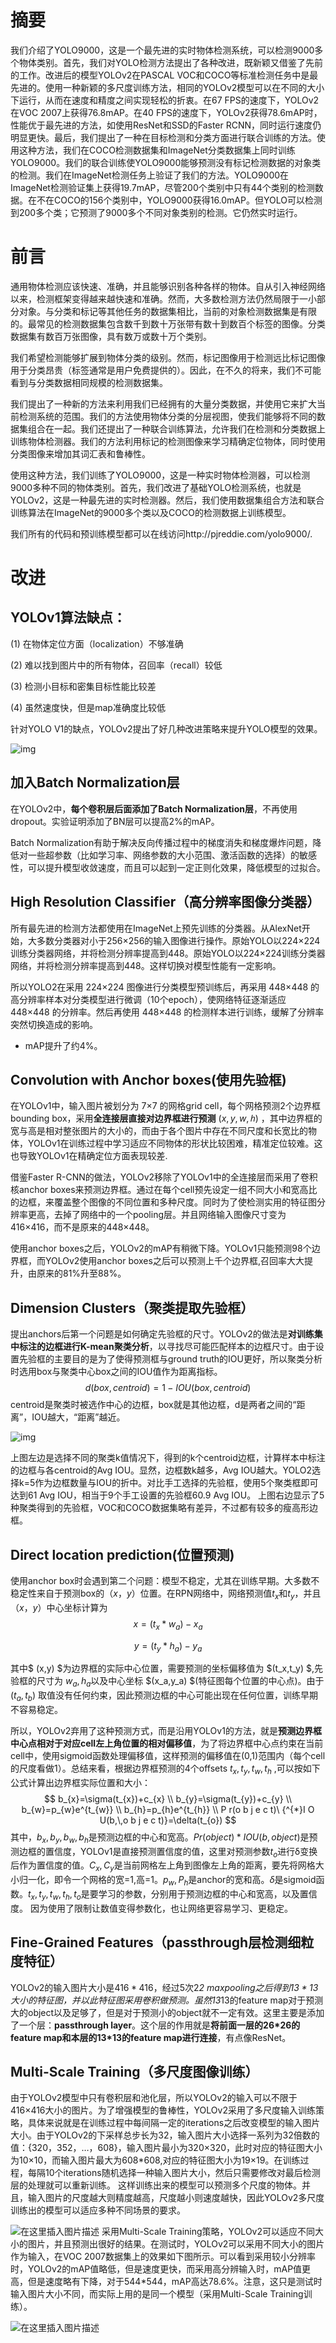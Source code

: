 # 摘要

我们介绍了YOLO9000，这是一个最先进的实时物体检测系统，可以检测9000多个物体类别。首先，我们对YOLO检测方法提出了各种改进，既新颖又借鉴了先前的工作。改进后的模型YOLOv2在PASCAL VOC和COCO等标准检测任务中是最先进的。使用一种新颖的多尺度训练方法，相同的YOLOv2模型可以在不同的大小下运行，从而在速度和精度之间实现轻松的折衷。在67 FPS的速度下，YOLOv2在VOC 2007上获得76.8mAP。在40 FPS的速度下，YOLOv2获得78.6mAP时，性能优于最先进的方法，如使用ResNet和SSD的Faster RCNN，同时运行速度仍明显更快。最后，我们提出了一种在目标检测和分类方面进行联合训练的方法。使用这种方法，我们在COCO检测数据集和ImageNet分类数据集上同时训练YOLO9000。我们的联合训练使YOLO9000能够预测没有标记检测数据的对象类的检测。我们在ImageNet检测任务上验证了我们的方法。YOLO9000在ImageNet检测验证集上获得19.7mAP，尽管200个类别中只有44个类别的检测数据。在不在COCO的156个类别中，YOLO9000获得16.0mAP。但YOLO可以检测到200多个类；它预测了9000多个不同对象类别的检测。它仍然实时运行。

# 前言

通用物体检测应该快速、准确，并且能够识别各种各样的物体。自从引入神经网络以来，检测框架变得越来越快速和准确。然而，大多数检测方法仍然局限于一小部分对象。与分类和标记等其他任务的数据集相比，当前的对象检测数据集是有限的。最常见的检测数据集包含数千到数十万张带有数十到数百个标签的图像。分类数据集有数百万张图像，具有数万或数十万个类别。

我们希望检测能够扩展到物体分类的级别。然而，标记图像用于检测远比标记图像用于分类昂贵（标签通常是用户免费提供的）。因此，在不久的将来，我们不可能看到与分类数据相同规模的检测数据集。

我们提出了一种新的方法来利用我们已经拥有的大量分类数据，并使用它来扩大当前检测系统的范围。我们的方法使用物体分类的分层视图，使我们能够将不同的数据集组合在一起。我们还提出了一种联合训练算法，允许我们在检测和分类数据上训练物体检测器。我们的方法利用标记的检测图像来学习精确定位物体，同时使用分类图像来增加其词汇表和鲁棒性。

使用这种方法，我们训练了YOLO9000，这是一种实时物体检测器，可以检测9000多种不同的物体类别。首先，我们改进了基础YOLO检测系统，也就是YOLOv2，这是一种最先进的实时检测器。然后，我们使用数据集组合方法和联合训练算法在ImageNet的9000多个类以及COCO的检测数据上训练模型。

我们所有的代码和预训练模型都可以在线访问http://pjreddie.com/yolo9000/.



# 改进

## YOLOv1算法缺点：

(1) 在物体定位方面（localization）不够准确

(2) 难以找到图片中的所有物体，召回率（recall）较低

(3) 检测小目标和密集目标性能比较差

(4) 虽然速度快，但是map准确度比较低

针对YOLO V1的缺点，YOLOv2提出了好几种改进策略来提升YOLO模型的效果。

![img](https://raw.githubusercontent.com/chongzicbo/images/main/picgo/v2-44e3f66b29f9cbb112c52b7f791dd400_r.jpg)

## 加入Batch Normalization层

在YOLOv2中，**每个卷积层后面添加了Batch Normalization层**，不再使用dropout。实验证明添加了BN层可以提高2%的mAP。

Batch Normalization有助于解决反向传播过程中的梯度消失和梯度爆炸问题，降低对一些超参数（比如学习率、网络参数的大小范围、激活函数的选择）的敏感性，可以提升模型收敛速度，而且可以起到一定正则化效果，降低模型的过拟合。

## High Resolution Classifier（高分辨率图像分类器）

所有最先进的检测方法都使用在ImageNet上预先训练的分类器。从AlexNet开始，大多数分类器对小于256×256的输入图像进行操作。原始YOLO以224×224训练分类器网络，并将检测分辨率提高到448。原始YOLO以224×224训练分类器网络，并将检测分辨率提高到448。这样切换对模型性能有一定影响。

所以YOLO2在采用 224×224 图像进行分类模型预训练后，再采用 448×448 的高分辨率样本对分类模型进行微调（10个epoch），使网络特征逐渐适应 448×448 的分辨率。然后再使用 448×448 的检测样本进行训练，缓解了分辨率突然切换造成的影响。

- mAP提升了约4%。

## Convolution with Anchor boxes(使用先验框)

在YOLOv1中，输入图片被划分为 7×7 的网格grid cell，每个网格预测2个边界框bounding box，采用**全连接层直接对边界框进行预测** $(x,y,w,ℎ)$ ，其中边界框的宽与高是相对整张图片的大小的，而由于各个图片中存在不同尺度和长宽比的物体，YOLOv1在训练过程中学习适应不同物体的形状比较困难，精准定位较难。这也导致YOLOv1在精确定位方面表现较差.

借鉴Faster R-CNN的做法，YOLOv2移除了YOLOv1中的全连接层而采用了卷积核anchor boxes来预测边界框。通过在每个cell预先设定一组不同大小和宽高比的边框，来覆盖整个图像的不同位置和多种尺度。同时为了使检测实用的特征图分辨率更高，去掉了网络中的一个pooling层。并且网络输入图像尺寸变为416×416，而不是原来的448×448。

使用anchor boxes之后，YOLOv2的mAP有稍微下降。YOLOv1只能预测98个边界框，而YOLOv2使用anchor boxes之后可以预测上千个边界框,召回率大大提升，由原来的81%升至88%。



## Dimension Clusters（聚类提取先验框）

提出anchors后第一个问题是如何确定先验框的尺寸。YOLOv2的做法是**对训练集中标注的边框进行K-mean聚类分析**，以寻找尽可能匹配样本的边框尺寸。由于设置先验框的主要目的是为了使得预测框与ground truth的IOU更好，所以聚类分析时选用box与聚类中心box之间的IOU值作为距离指标。
$$
d(b o x,c e n t r o i d)=1-I O U(b o x,c e n t r o i d)
$$
centroid是聚类时被选作中心的边框，box就是其他边框，d是两者之间的“距离”，IOU越大，“距离”越近。

![img](https://raw.githubusercontent.com/chongzicbo/images/main/picgo/v2-d1d8b71299bdeddb13243bc537a34f9a_1440w.webp)

 上图左边是选择不同的聚类k值情况下，得到的k个centroid边框，计算样本中标注的边框与各centroid的Avg IOU。显然，边框数k越多，Avg IOU越大。YOLO2选择k=5作为边框数量与IOU的折中。对比手工选择的先验框，使用5个聚类框即可达到61 Avg IOU，相当于9个手工设置的先验框60.9 Avg IOU。
    上图右边显示了5种聚类得到的先验框，VOC和COCO数据集略有差异，不过都有较多的瘦高形边框。

## Direct location prediction(位置预测)

使用anchor box时会遇到第二个问题：模型不稳定，尤其在训练早期。大多数不稳定性来自于预测box的$（x，y）$位置。在RPN网络中，网络预测值$t_x$和$t_y$，并且$（x，y）$中心坐标计算为
$$
x=(t_x * w_a)-x_a
$$

$$
y=(t_y * h_a)-y_a
$$

 其中$ (x,y) $为边界框的实际中心位置，需要预测的坐标偏移值为 $(t_x,t_y) $,先验框的尺寸为 $w_a,h_a$以及中心坐标 $(x_a,y_a) $(特征图每个位置的中心点)。由于 $(t_a,t_b)$ 取值没有任何约束，因此预测边框的中心可能出现在任何位置，训练早期不容易稳定。

所以，YOLOv2弃用了这种预测方式，而是沿用YOLOv1的方法，就是**预测边界框中心点相对于对应cell左上角位置的相对偏移值**，为了将边界框中心点约束在当前cell中，使用sigmoid函数处理偏移值，这样预测的偏移值在(0,1)范围内（每个cell的尺度看做1）。总结来看，根据边界框预测的4个offsets $t_x,t_y,t_w,t_h$ ,可以按如下公式计算出边界框实际位置和大小：
$$
b_{x}=\sigma(t_{x})+c_{x} \\
b_{y}=\sigma(t_{y})+c_{y} \\
b_{w}=p_{w}e^{t_{w}} \\
b_{h}=p_{h}e^{t_{h}} \\
P r(o b j e c t)\ {^{*}I O U(b,\,o b j e c t)}=\delta(t_{o})
$$
其中，$b_x,b_y,b_w,b_h$是预测边框的中心和宽高。$Pr(object)*IOU(b,object)$是预测边框的置信度，YOLOv1是直接预测置信度的值，这里对预测参数$t_o$进行δ变换后作为置信度的值。$C_x,C_y$是当前网格左上角到图像左上角的距离，要先将网格大小归一化，即令一个网格的宽=1,高=1。$p_w,P_h$是anchor的宽和高。$\delta$是sigmoid函数。$t_x,t_y,t_w,t_h,t_o$是要学习的参数，分别用于预测边框的中心和宽高，以及置信度。
因为使用了限制让数值变得参数化，也让网络更容易学习、更稳定。

## Fine-Grained Features（passthrough层检测细粒度特征）

YOLOv2的输入图片大小是$416*416$，经过5次2*2 maxpooling之后得到$13 * 13$大小的特征图，并以此特征图采用卷积做预测。虽然13*13的feature map对于预测大的object以及足够了，但是对于预测小的object就不一定有效。这里主要是添加了一个层：**passthrough layer**。这个层的作用就是**将前面一层的26\*26的feature map和本层的13\*13的feature map进行连接**，有点像ResNet。

## Multi-Scale Training（多尺度图像训练）

​    由于YOLOv2模型中只有卷积层和池化层，所以YOLOv2的输入可以不限于416×416大小的图片。为了增强模型的鲁棒性，YOLOv2采用了多尺度输入训练策略，具体来说就是在训练过程中每间隔一定的iterations之后改变模型的输入图片大小。由于YOLOv2的下采样总步长为32，输入图片大小选择一系列为32倍数的值：{320，352，…，608}，输入图片最小为320×320，此时对应的特征图大小为10×10，而输入图片最大为608*608,对应的特征图大小为19×19。在训练过程，每隔10个iterations随机选择一种输入图片大小，然后只需要修改对最后检测层的处理就可以重新训练。 这样训练出来的模型可以预测多个尺度的物体。并且，输入图片的尺度越大则精度越高，尺度越小则速度越快，因此YOLOv2多尺度训练出的模型可以适应多种不同场景的要求。

![在这里插入图片描述](https://raw.githubusercontent.com/chongzicbo/images/main/picgo/20210302004638950.jpg)
    采用Multi-Scale Training策略，YOLOv2可以适应不同大小的图片，并且预测出很好的结果。在测试时，YOLOv2可以采用不同大小的图片作为输入，在VOC 2007数据集上的效果如下图所示。可以看到采用较小分辨率时，YOLOv2的mAP值略低，但是速度更快，而采用高分辨输入时，mAP值更高，但是速度略有下降，对于544*544，mAP高达78.6%。注意，这只是测试时输入图片大小不同，而实际上用的是同一个模型（采用Multi-Scale Training训练）。

![在这里插入图片描述](https://raw.githubusercontent.com/chongzicbo/images/main/picgo/20210302004841404.png)